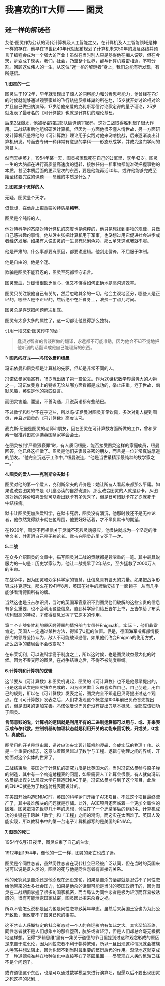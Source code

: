 我喜欢的IT大师 —— 图灵
======

迷一样的解谜者
-----

艾伦·图灵作为公认的现代计算机及人工智能之父，在计算机及人工智能领域是神一样的存在，他早在19世纪40年代就超前规划了计算机未来50年的发展路线并预言了编程会成为一个强大的产业！虽然在当时别人只是觉得他在痴人说梦，但在今天，梦变成了现实。我们，社会，乃至整个世界，都与计算机紧密相连，不可分割。回顾这位伟人的一生，从这位“迷一样的解谜者”身上，我们总能有所发现，有所感悟。

**1.图灵的一生**

图灵生于1912年，早年就表现出了惊人的洞察能力和分析思考能力，他曾经在7岁的时候就能够通过观察蜜蜂的飞行轨迹反推蜂巢的所在地，15岁就开始讨论相对论并且自己做归纳演绎，17岁给他亲爱的克利斯写信讨论薛定谔的量子理论，25岁就发表了最著名的《可计算数》也就是计算机的理论基础。

后来2战爆发，他被秘密招进部队破译德军密码，这对二战取得胜利起了很大作用。二战结束后他组织研发计算机，但因为一方面他很不懂人情世故，另一方面研发计算机只是将他的《可计算数》理论用于实践对他来没啥挑战，后来逐渐淡出计算机研发。转而去专研一种非常有意思的学科——形态形成学，并成为这门学问的奠基人。

然而天妒英才，1954年某一天，图灵被发现死在自己的公寓里，享年42岁。图灵一生的大脑都在进行高质量高速度的运转，接触任何一样事物都能准确把握事物的本质，甚至本质后面的更深层次的东西，要是他能再活30年，或许他能够完成至始至终要完成的课题——思维的本质是什么？

**2.图灵是个怎样的人**

无疑，图灵是个天才。

但我想，在他身上更重要的特质是**纯粹**。

图灵是个纯粹的人。

他对待科学的态度对待计算机的态度也是纯粹的，他只是想找到事物的规律，只做自己感兴趣的事情。他从没主张把计算机用于军事，也没想过用它促进社会进步或者经济发展。如果有人说图灵的一生具有悲剧色彩，那么单凭这点我就不服。

他是严肃的，什么事都要有原因，都要讲逻辑。他剑走偏锋，不屈服于体制。

他是自由的，他是个迷。

欺骗是图灵不能容忍的，图灵至死都坚守诺言。

图灵晕血，对缓慢很缺乏耐心，但又不懂得如何正确地提高沟通效率。

图灵只关注跟他自己有关的，然后忽略其余的一切。他会主观地区分，哪些人是正经的，哪些人是不正经的，然后绝不在后者身上，浪费一丁点儿时间。

图灵总是喜欢把问题解决到底。

图灵有太多太多的属性了，这一切都让他显得那么独特。

引用一段艾伦·图灵传中的话：

> 蠢货对智者的言谈所做的翻译，永远都不可能准确，因为他会不知不觉地把他听到的话翻译成他自己能理解的东西。

**3.图灵的好友——冯诺依曼和纽曼**

冯诺依曼和图灵都是计算机的先驱，但却是非常不同的人。

冯诺依曼家境富有，18岁就出版了第一篇论文。作为20世纪数学界最伟大的人物之一，冯诺依曼身上的特点无论从哪方面看都是成功的，举止庄重，老于世故，幽默风趣，英语是他的第四语言。

而图灵害羞，邋遢，不善沟通，只说英语都有些结巴。

不过数学和科学不在乎这些，所以冯·诺伊曼对图灵非常钦佩，多次对别人提到图灵，并且对图灵的《可计算数》高度认可。

麦克斯·纽曼是图灵的老师和朋友，因在图灵在可计算数方面所做的工作，曾和罗素一起推荐图灵评选英国皇家学会会士。

在图灵被判“严重猥亵罪”时，有人质问纽曼，能否接受图灵这样的家庭成员，纽曼回答，他已经这样做了。图灵是他们夫妻最亲密的朋友，而且是一位非常真诚厚道的朋友。“他完全沉迷于工作中，”纽曼说道，“他是当世最精深最纯粹的数学家之一。”

**4.图灵的爱人——克利斯朵夫默卡**

图灵对他的第一个爱人，克利斯朵夫的评价是：她让所有人看起来都那么平庸。如果说改变图灵的书是《儿童必读的自然奇迹》，那么改变图灵的人就是默卡。从图灵对她的评价和喜爱就可以看出默卡有多优秀了，但是很可惜默卡在21岁就死于牛结核病。

默卡让图灵更加热爱科学，在默卡死后，图灵没有消沉，他那时候还不是无神论者，他依然觉得默卡就在他周围，他要好好活着，才不辜负默卡的期望。

在1936年，图灵不再相信关于灵魂不死和灵魂感应，他很快就成为一个坚定的唯物义者，并声明自己是无神论者。默卡在图灵心里又死了一次。


**5.二战**

在众多介绍图灵的文章中，描写图灵对二战的贡献都是最浓重的一笔。其中最具说服力的一句是：历史学家认为，他让二战提早了2年结束，至少拯救了2000万人的生命。

在战争中，因为图灵和众多科学家的智慧，让信息具有毁灭的力量。如果把战争形容成扑克游戏，那么在1941年8月，英国在对手的牌后安插了一面镜子，从而几乎能够看清德国所有的牌。

当然这也是丘吉尔识货，当时的英国军官意识不到图灵他们破解的这些宝贵的信息有多么重要，也不会利用这些信息，直到科学家们给丘吉尔上书，丘吉尔给了布莱切利很高的特权，才使得信息发挥了它原本的作用。

第二个让战争胜利的原因是德国的情报部门太信任Enigma机，实际上，他们非常肯定，英国人一定通过某种方法，得知了U艇的位置。但是，德国海军指挥部情报部门的领导坚持认为，敌人不可能破译通信。如果他们改变Enigma的使用方式，那么战争的结局会不会改变呢？

在布莱切利，可以说科学高于制度之上，所以这时候，也是图灵效益最大化的时候。因为不善交际的图灵，在战争结束之后，不得不被制度束缚。



**6.计算机和计算机的逻辑**

这节要从《可计算数》和图灵机说起，图灵的《可计算数》也不是他最早提出的，可是这篇论文是图灵独立完成的，因为图灵做什么都喜欢靠自己，自己创造，用自己的规则，所以在《可计算数》发表之前，图灵完全不知道巴贝奇提出过这个观点。在《可计算数》发表之后，人们才发现这个概念是100年前巴贝奇首先提出的，但是图灵的更加完善。冯诺依曼说巴贝奇没有提出的基本概念，全部应该归功于图灵。

**言简意赅的说，计算机的逻辑就是利用所有的二进制运算都可以用与、或、非来表示成布尔代数。控制机器的物理状态就是利用开关的功能来回切换，开或关，0或1，真或假。**

图灵用的开关是继电器，通过电流来实现计算机的逻辑，变成实际的物理工作。这是一个重要的标志，这意味着图灵越过了数学与工程、逻辑与物理之间的界线，开始面对这个实体的世界了。

二战结束后，美国对于计算机的研究力度是比英国大的。当时冯诺依曼参与原子弹的制造，其中有一个构造射程表的问题，如果需要人工计算会很慢。有人就向冯诺依曼提出宾夕法尼亚大学在建造ENIAC于是，冯诺依曼参与到了这个项目，此后的ENIAC就是为了构造射程表而设计的。

在美国开始构造ENIAC时，英国的科学家们开始了ACE项目。不过这个项目最终流产了，其中最难解决的问题就是存储。此外，ACE项目还面临着一个更加全局性的困难，图灵把领先世界几十年的思想，倾注在了一个迂腐落后的组织中。计算机成功的关键在于跨越「数学」和「工程」之间的鸿沟，而这实在太困难了。英国人没能实现，所以教科书中的第一台电子计算机都写的是美国的ENIAC。

**7.图灵的死亡**

1954年6月7日夜里，图灵结束了自己的生命。

1912年到1954年，像他的一生一样，图灵的死亡也成了迷。

图灵是个同性恋者，虽然同性恋者在现代社会已经被广泛认同，但在当时的英国来说可以说是反人类的，图灵的死与他是同性恋者有直接的关系。

他的死究竟是自杀还是他杀现在还没定论，如果是自杀的话那就是忍受不了同性恋给他带来的太多社会压力，如果是他杀的话很可能是当时的英国政府干的，因为图灵在二战期间掌握了很多的国家机密，而当局认为同性恋者是极为轻浮而容易被诱惑的，很有可能泄露国家机密，图灵因此招来杀身之祸。

所以不管怎么说都是因为他是同性恋导致英年早逝。虽然后来英国王室也为为此公开致歉，但改变不了图灵已死的事实。

这不禁让人感慨特定的社会形态对一个人的命运影响有如此之大。其实至始至终，同性恋者就不是人们想象中的那样堕落，肮脏或者轻浮，但是人们却总会毫无根据地这样想。记得“罗辑思维”里有一集关于道德的节目里提到过这种观念形成的原因是来自于进化论，因为同性恋者不利于物种繁殖，所以一旦出现这种情况就会被族人唾骂并想法阻止，因为你起不到当时最重要的繁衍后代的作用。渐渐地这就变成了一种道德标准并在物种演化中直接写在了基因里面——尽管现在人类的繁殖已经不是个问题了。

或许道德这个东西，也是可以通过数学模型来进行演算吧，但愿以后不要出现图灵之死这样的悲剧…


